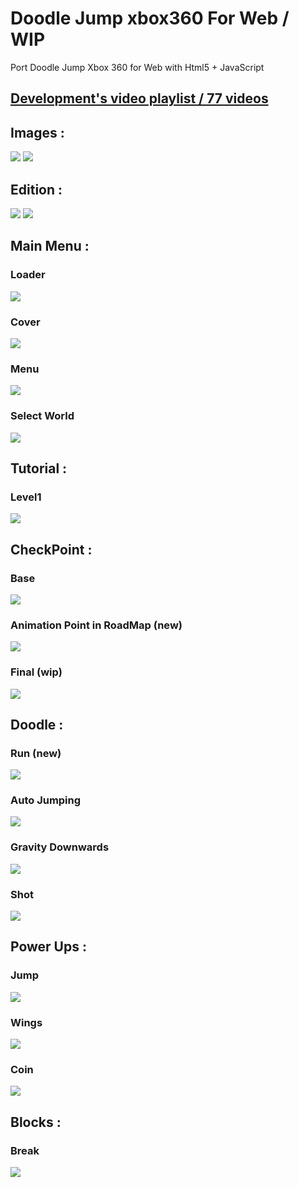 # Doodle Jump xbox360 For Web / WIP
Port Doodle Jump Xbox 360 for Web with Html5 + JavaScript

## [Development's video playlist / 77 videos](https://www.youtube.com/playlist?list=PLNph7ndeSqE_0N6pELKcHKbOPBKyMQ1b8) 

## Images :

![](https://github.com/vicboma1/doodleJumpxbox360ForWeb/blob/master/image/Screen%20Shot%202016-01-18%20at%2016.34.38.png)
![](https://github.com/vicboma1/doodleJumpxbox360ForWeb/blob/master/image/Screen%20Shot%202016-01-19%20at%2023.09.00.png)

## Edition :

![](https://github.com/vicboma1/doodleJumpxbox360ForWeb/blob/master/image/Screen%20Shot%202016-01-28%20at%2001.41.54.png)
![](https://github.com/vicboma1/doodleJumpxbox360ForWeb/blob/master/gif/photoshop.gif)


## Main Menu :

### Loader
![](https://github.com/vicboma1/doodleJumpxbox360ForWeb/blob/master/gif/loader.gif)

### Cover
![](https://github.com/vicboma1/doodleJumpxbox360ForWeb/blob/master/gif/cover.gif)

### Menu 
![](https://github.com/vicboma1/doodleJumpxbox360ForWeb/blob/master/gif/Menu.gif)

### Select World
![](https://github.com/vicboma1/doodleJumpxbox360ForWeb/blob/master/gif/caves.gif)

## Tutorial :
 
### Level1
![](https://github.com/vicboma1/doodleJumpxbox360ForWeb/blob/master/gif/tutorial.gif)

## CheckPoint :
 
### Base
![](https://github.com/vicboma1/doodleJumpxbox360ForWeb/blob/master/gif/checkPoint.gif)

### Animation Point in RoadMap (new)
![](https://github.com/vicboma1/doodleJumpxbox360ForWeb/blob/master/gif/flag.gif)

### Final (wip)
![](https://github.com/vicboma1/doodleJumpxbox360ForWeb/blob/master/gif/final.gif)

## Doodle : 

### Run (new)
![](https://github.com/vicboma1/doodleJumpxbox360ForWeb/blob/master/gif/run.gif)

### Auto Jumping
![](https://github.com/vicboma1/doodleJumpxbox360ForWeb/blob/master/gif/jumping.gif)

### Gravity Downwards
![](https://github.com/vicboma1/doodleJumpxbox360ForWeb/blob/master/gif/downwards.gif)

### Shot
![](https://github.com/vicboma1/doodleJumpxbox360ForWeb/blob/master/gif/shot.gif)



## Power Ups :

### Jump
![](https://github.com/vicboma1/doodleJumpxbox360ForWeb/blob/master/gif/jump.gif)

### Wings
![](https://github.com/vicboma1/doodleJumpxbox360ForWeb/blob/master/gif/wings.gif)

### Coin
![](https://github.com/vicboma1/doodleJumpxbox360ForWeb/blob/master/gif/coin.gif)



## Blocks :

### Break
![](https://github.com/vicboma1/doodleJumpxbox360ForWeb/blob/master/gif/break.gif)
